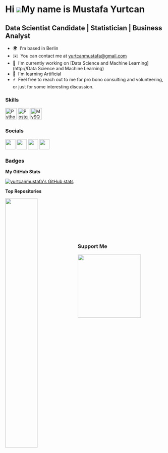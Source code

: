 Hi ![](https://user-images.githubusercontent.com/18350557/176309783-0785949b-9127-417c-8b55-ab5a4333674e.gif)My name is Mustafa Yurtcan
=======================================================================================================================================

Data Scientist Candidate | Statistician | Business Analyst
----------------------------------------------------------

* 🌍  I'm based in Berlin
* ✉️  You can contact me at [yurtcanmustafa@gmail.com](mailto:yurtcanmustafa@gmail.com)
* 🚀  I'm currently working on [Data Science and Machine Learning](http://Data Science and Machine Learning)
* 🧠  I'm learning Artificial
* ⚡  Feel free to reach out to me for pro bono consulting and volunteering, or just for some interesting discussion.

### Skills


<p align="left">
<a href="https://www.python.org/" target="_blank" rel="noreferrer"><img src="https://raw.githubusercontent.com/danielcranney/readme-generator/main/public/icons/skills/python-colored.svg" width="36" height="36" alt="Python" /></a>
<a href="https://www.postgresql.org/" target="_blank" rel="noreferrer"><img src="https://raw.githubusercontent.com/danielcranney/readme-generator/main/public/icons/skills/postgresql-colored.svg" width="36" height="36" alt="PostgreSQL" /></a>
<a href="https://www.mysql.com/" target="_blank" rel="noreferrer"><img src="https://raw.githubusercontent.com/danielcranney/readme-generator/main/public/icons/skills/mysql-colored.svg" width="36" height="36" alt="MySQL" /></a>
</p>


### Socials

<p align="left"> <a href="https://www.github.com/yurtcanmustafa" target="_blank" rel="noreferrer"><img src="https://raw.githubusercontent.com/danielcranney/readme-generator/main/public/icons/socials/github.svg" width="32" height="32" /></a> <a href="http://www.instagram.com/yurtcanmustafa" target="_blank" rel="noreferrer"><img src="https://raw.githubusercontent.com/danielcranney/readme-generator/main/public/icons/socials/instagram.svg" width="32" height="32" /></a> <a href="https://www.linkedin.com/in/yurtcanmustafa" target="_blank" rel="noreferrer"><img src="https://raw.githubusercontent.com/danielcranney/readme-generator/main/public/icons/socials/linkedin.svg" width="32" height="32" /></a> <a href="https://www.twitter.com/yurtcanmustafa" target="_blank" rel="noreferrer"><img src="https://raw.githubusercontent.com/danielcranney/readme-generator/main/public/icons/socials/twitter.svg" width="32" height="32" /></a></p>

### Badges

<b>My GitHub Stats</b>

<a href="http://www.github.com/yurtcanmustafa"><img src="https://github-readme-stats.vercel.app/api?username=yurtcanmustafa&show_icons=true&hide=issues,contribs&count_private=true&title_color=0891b2&text_color=ffffff&icon_color=0891b2&bg_color=1c1917&hide_border=true&show_icons=true" alt="yurtcanmustafa's GitHub stats" /></a>

<b>Top Repositories</b>

<div width="100%" align="center"><a href="https://github.com/yurtcanmustafa/FM23_talentscout" align="left"><img align="left" width="45%" src="https://github-readme-stats.vercel.app/api/pin/?username=yurtcanmustafa&repo=FM23_talentscout&title_color=0891b2&text_color=ffffff&icon_color=0891b2&bg_color=1c1917&hide_border=true&locale=en" /></a></div><br /><br /><br /><br /><br /><br /><br />

### Support Me

<a href="https://www.buymeacoffee.com/yurtcanmustafa"><img src="https://cdn.buymeacoffee.com/buttons/v2/default-yellow.png" width="200" /></a>
